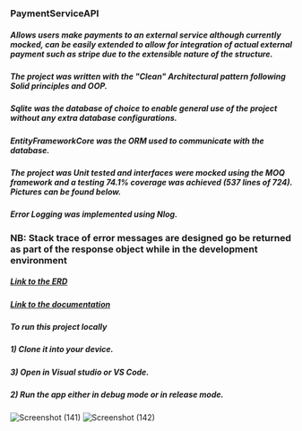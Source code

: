 ### PaymentServiceAPI

##### Allows users make payments to an external service although currently mocked, can be easily extended to allow for integration of actual external payment such as stripe due to the extensible nature of the structure.
##### The project was written with the "Clean" Architectural pattern following Solid principles and OOP.
##### Sqlite was the database of choice to enable general use of the project without any extra database configurations.
##### EntityFrameworkCore was the ORM used to communicate with the database.
##### The project was Unit tested and interfaces were mocked using the MOQ framework and a testing 74.1% coverage was achieved (537 lines of 724). Pictures can be found below.
##### Error Logging was implemented using Nlog.
### NB: Stack trace of error messages are designed go be returned as part of the response object while in the development environment

##### [Link to the ERD](https://drive.google.com/file/d/1Epv-Mg6DUzyyH8yq7ct_Duey5tRwNSmi/view?usp=sharing)
##### [Link to the documentation](https://docs.google.com/document/d/1BzDBQ95DrE0_ioyN739GBZbTNBpiR1gPROw97bNyiNk/edit?usp=sharing)

##### To run this project locally
##### 1) Clone it into your device.
##### 3) Open in Visual studio or VS Code.
##### 2) Run the app either in debug mode or in release mode.

![Screenshot (141)](https://user-images.githubusercontent.com/72900885/122638245-041f8a80-d0eb-11eb-9cbd-917840932c66.png)
![Screenshot (142)](https://user-images.githubusercontent.com/72900885/122638292-3f21be00-d0eb-11eb-80d1-910a130272c3.png)
